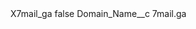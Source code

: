 <?xml version="1.0" encoding="UTF-8"?>
<CustomMetadata xmlns="http://soap.sforce.com/2006/04/metadata" xmlns:xsi="http://www.w3.org/2001/XMLSchema-instance" xmlns:xsd="http://www.w3.org/2001/XMLSchema">
    <label>X7mail_ga</label>
    <protected>false</protected>
    <values>
        <field>Domain_Name__c</field>
        <value xsi:type="xsd:string">7mail.ga</value>
    </values>
</CustomMetadata>
